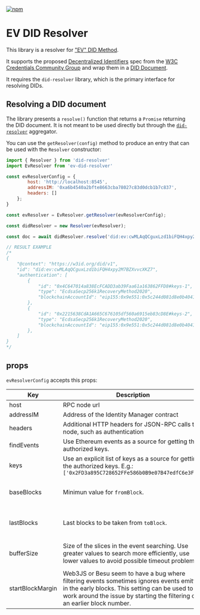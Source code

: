[![npm](https://img.shields.io/npm/dt/@kaytrust/ev-did-resolver.svg)](https://www.npmjs.com/package/@kaytrust/ev-did-resolver)
# EV DID Resolver

This library is a resolver for ["EV" DID Method](https://github.com/KayTrust/did-method-ev).

It supports the proposed [Decentralized Identifiers](https://www.w3.org/TR/did-core/#identifiers) spec from the [W3C Credentials Community Group](https://www.w3.org/) and wrap them in a [DID Document](https://www.w3.org/TR/did-spec-registries/#did-document-properties).

It requires the `did-resolver` library, which is the primary interface for resolving DIDs.

## Resolving a DID document

The library presents a `resolve()` function that returns a `Promise` returning the DID document. It is not meant to be used directly but through the [`did-resolver`](https://github.com/decentralized-identity/did-resolver) aggregator.

You can use the `getResolver(config)` method to produce an entry that can be used with the `Resolver` constructor:

```javascript
import { Resolver } from 'did-resolver'
import EvResolver from 'ev-did-resolver'

const evResolverConfig = { 
        host: 'http://localhost:8545',
        addressIM: '0xa6b4540a2bfte8663cba78027c83d0dcb1b7c837',
        headers: []
    };
}

const evResolver = EvResolver.getResolver(evResolverConfig);

const didResolver = new Resolver(evResolver);

const doc = await didResolver.resolve('did:ev:cwMLAqQCguxLzd1biFQH4xpy2M7BZXvvcXKZ7')

// RESULT EXAMPLE
/*
{
    "@context": "https://w3id.org/did/v1",
    "id": "did:ev:cwMLAqQCguxLzd1biFQH4xpy2M7BZXvvcXKZ7",
    "authentication": [
        {
            "id": "0x4C647014a838EcFCADD3ab39Faa61a163862FFD8#keys-1",
            "type": "EcdsaSecp256k1RecoveryMethod2020",
            "blockchainAccountId": "eip155:0x9e551:0x5c244d081d8e0b404116f2dc2a94ff43d1c76931"
        },
        {
            "id": "0x2215638CdA1A665C676105df560a6915eb83cD8E#keys-2",
            "type": "EcdsaSecp256k1RecoveryMethod2020",
            "blockchainAccountId": "eip155:0x9e551:0x5c244d081d8e0b404116f2dc2a94ff43d1c76931"
        },
    ]
}
*/
```

## props

```evResolverConfig``` accepts this props:

|Key   | Description  | Default | Notes
|---|---|---|---
| host | RPC node url |
| addressIM | Address of the Identity Manager contract |
| headers | Additional HTTP headers for JSON-RPC calls to node, such as authentication |
| findEvents | Use Ethereum events as a source for getting the authorized keys. | ```true```  |
| keys | Use an explicit list of keys as a source for getting the authorized keys. E.g.: ```['0x2FD3a895C728652FFe586b0B9e07B47edfC6e3FD']``` |
| baseBlocks | Minimun value for ```fromBlock```. | ```30000000``` | Only used when `findEvents` is `true`. 
| lastBlocks | Last blocks to be taken from ```toBlock```. | ```0``` | Only used when `findEvents` is `true`.
| bufferSize | Size of the slices in the event searching. Use greater values to search more efficiently, use lower values to avoid possible timeout problems. |```100000``` | Only used when `findEvents` is `true`.
| startBlockMargin | Web3JS or Besu seem to have a bug where filtering events sometimes ignores events emitted in the early blocks. This setting can be used to work around the issue by starting the filtering on an earlier block number. | ```100000``` | Only used when `findEvents` is `true`.
